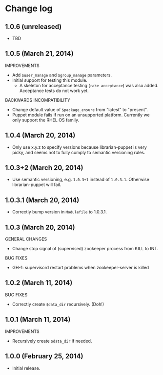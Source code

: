 # Change log

## 1.0.6 (unreleased)

* TBD


## 1.0.5 (March 21, 2014)

IMPROVEMENTS

* Add `$user_manage` and `$group_manage` parameters.
* Initial support for testing this module.
    * A skeleton for acceptance testing (`rake acceptance`) was also added.  Acceptance tests do not work yet.

BACKWARDS INCOMPATIBILITY

* Change default value of `$package_ensure` from "latest" to "present".
* Puppet module fails if run on an unsupported platform.  Currently we only support the RHEL OS family.


## 1.0.4 (March 20, 2014)

* Only use x.y.z to specify versions because librarian-puppet is very picky, and seems not to fully comply to
  semantic versioning rules.


## 1.0.3+2 (March 20, 2014)

* Use semantic versioning, e.g. `1.0.3+1` instead of `1.0.3.1`.  Otherwise librarian-puppet will fail.


## 1.0.3.1 (March 20, 2014)

* Correctly bump version in `Modulefile` to 1.0.3.1.


## 1.0.3 (March 20, 2014)

GENERAL CHANGES

* Change stop signal of (supervised) zookeeper process from KILL to INT.

BUG FIXES

* GH-1: supervisord restart problems when zookeeper-server is killed


## 1.0.2 (March 11, 2014)

BUG FIXES

* Correctly create `$data_dir` recursively.  (Doh!)


## 1.0.1 (March 11, 2014)

IMPROVEMENTS

* Recursively create `$data_dir` if needed.


## 1.0.0 (February 25, 2014)

* Initial release.
